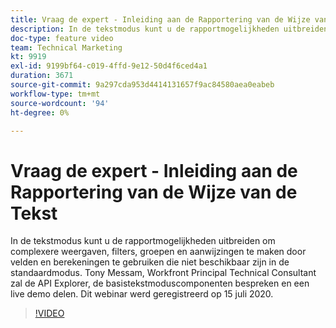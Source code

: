 ```yaml
---
title: Vraag de expert - Inleiding aan de Rapportering van de Wijze van de Tekst
description: In de tekstmodus kunt u de rapportmogelijkheden uitbreiden om complexere weergaven, filters, groepen en aanwijzingen te maken. Dit webinar werd geregistreerd op 15 juli 2020.
doc-type: feature video
team: Technical Marketing
kt: 9919
exl-id: 9199bf64-c019-4ffd-9e12-50d4f6ced4a1
duration: 3671
source-git-commit: 9a297cda953d4414131657f9ac84580aea0eabeb
workflow-type: tm+mt
source-wordcount: '94'
ht-degree: 0%

---
```


# Vraag de expert - Inleiding aan de Rapportering van de Wijze van de Tekst

In de tekstmodus kunt u de rapportmogelijkheden uitbreiden om complexere weergaven, filters, groepen en aanwijzingen te maken door velden en berekeningen te gebruiken die niet beschikbaar zijn in de standaardmodus. Tony Messam, Workfront Principal Technical Consultant zal de API Explorer, de basistekstmoduscomponenten bespreken en een live demo delen. Dit webinar werd geregistreerd op 15 juli 2020.

>[!VIDEO](https://video.tv.adobe.com/v/341125/?quality=12)
